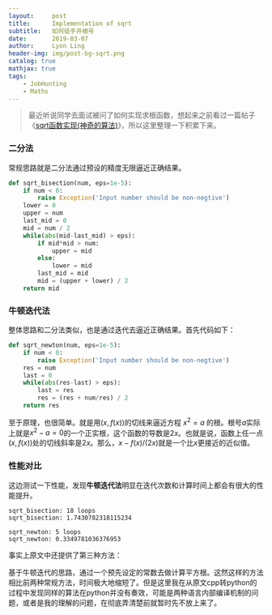 ```yaml
---
layout:     post
title:      Implementation of sqrt
subtitle:   如何徒手开根号
date:       2019-03-07
author:     Lyon Ling
header-img: img/post-bg-sqrt.png
catalog: true
mathjax: true
tags:
    - JobHunting
    - Maths
---
```


> 最近听说同学去面试被问了如何实现求根函数，想起来之前看过一篇帖子《[sqrt函数实现(神奇的算法)](https://blog.csdn.net/qq_26499321/article/details/73724763)》，所以这里整理一下积累下来。

### 二分法

常规思路就是二分法通过预设的精度无限逼近正确结果。

```python
def sqrt_bisection(num, eps=1e-5):
    if num < 0:
        raise Exception('Input number should be non-negtive')
    lower = 0
    upper = num
    last_mid = 0
    mid = num / 2
    while(abs(mid-last_mid) > eps):
        if mid*mid > num:
            upper = mid
        else:
            lower = mid
        last_mid = mid
        mid = (upper + lower) / 2        
    return mid
```

### 牛顿迭代法

整体思路和二分法类似，也是通过迭代去逼近正确结果。首先代码如下：

```python
def sqrt_newton(num, eps=1e-5):
    if num < 0:
        raise Exception('Input number should be non-negtive')
    res = num
    last = 0
    while(abs(res-last) > eps):
        last = res
        res = (res + num/res) / 2
    return res
```

至于原理，也很简单。就是用$(x, f(x))$的切线来逼近方程 $x^2 = a$ 的根。根号$a$实际上就是$x^2-a=0$的一个正实根，这个函数的导数是$2x$。也就是说，函数上任一点$(x,f(x))$处的切线斜率是$2x$。那么，$x-f(x)/(2x)$就是一个比$x$更接近的近似值。

### 性能对比

这边测试一下性能，发现**牛顿迭代法**明显在迭代次数和计算时间上都会有很大的性能提升。

```
sqrt_bisection: 18 loops
sqrt_bisection: 1.7430782318115234

sqrt_newton: 5 loops
sqrt_newton: 0.3349781036376953
```

事实上原文中还提供了第三种方法：

基于牛顿迭代的思路，通过一个预先设定的常数去做计算平方根。这然这样的方法相比前两种常规方法，时间极大地缩短了。但是这里我在从原文cpp转python的过程中发现同样的算法在python并没有奏效，可能是两种语言内部编译机制的问题，或者是我的理解的问题，在彻底弄清楚前就暂时先不放上来了。
